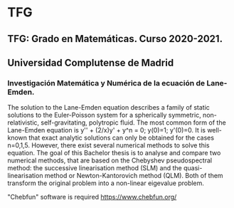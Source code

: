 # TFG
## TFG: Grado en Matemáticas. Curso 2020-2021.
## Universidad Complutense de Madrid

### Investigación Matemática y Numérica de la ecuación de Lane-Emden.


The solution to the Lane-Emden equation describes a family of static solutions to the Euler-Poisson system for a spherically symmetric, non-relativistic, self-gravitating, polytropic fluid. The most common form of the Lane-Emden equation is y'' + (2/x)y' + y^n = 0; y(0)=1; y'(0)=0. It is well-known that exact analytic solutions can only be obtained for the cases n=0,1,5. However, there exist several numerical methods to solve this equation. The goal of this Bachelor thesis is to analyse and compare two numerical methods, that are based on the Chebyshev pseudospectral method: the successive linearisation method (SLM) and the quasi-linearisation method or Newton-Kantorovich method (QLM). Both of them transform the original problem into a non-linear eigevalue problem.

"Chebfun" software is required https://www.chebfun.org/

